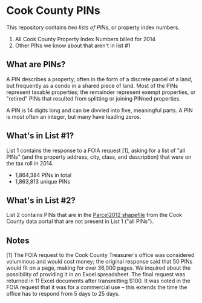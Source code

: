 # Cook County PINs

This repository contains *two lists of PINs*, or property index numbers. 

1. All Cook County Property Index Numbers billed for 2014
2. Other PINs we know about that aren't in list #1

## What are PINs?
A PIN describes a property, often in the form of a discrete parcel of a land, but frequently as a condo in a shared piece of land. Most of the PINs represent taxable properties; the remainder represent exempt properties, or "retired" PINs that resulted from splitting or joining PINned properties. 

A PIN is 14 digits long and can be divvied into five, meaningful parts. A PIN is most often an integer, but many have leading zeros.

## What's in List #1?
List 1 contains the response to a FOIA request [1], asking for a list of "all PINs" (and the property address, city, class, and description) that were on the tax roll in 2014. 

* 1,864,384 PINs in total
* 1,863,813 unique PINs

## What's in List #2?
List 2 contains PINs that are in the [Parcel2012 shapefile](https://datacatalog.cookcountyil.gov/GIS-Maps/ccgisdata-Parcel-2012/e62c-6rz8) from the Cook County data portal that are not present in List 1 ("all PINs"). 

## Notes
[1] The FOIA request to the Cook County Treasurer's office was considered voluminous and would cost money; the original response said that 50 PINs would fit on a page, making for over 36,000 pages. We inquired about the possibility of providing it in an Excel spreadsheet. The final request was returned in 11 Excel documents after transmitting $100. It was noted in the FOIA request that it was for a commercial use – this extends the time the office has to respond from 5 days to 25 days. 
